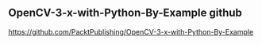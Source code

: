 ## OpenCV-3-x-with-Python-By-Example github

https://github.com/PacktPublishing/OpenCV-3-x-with-Python-By-Example